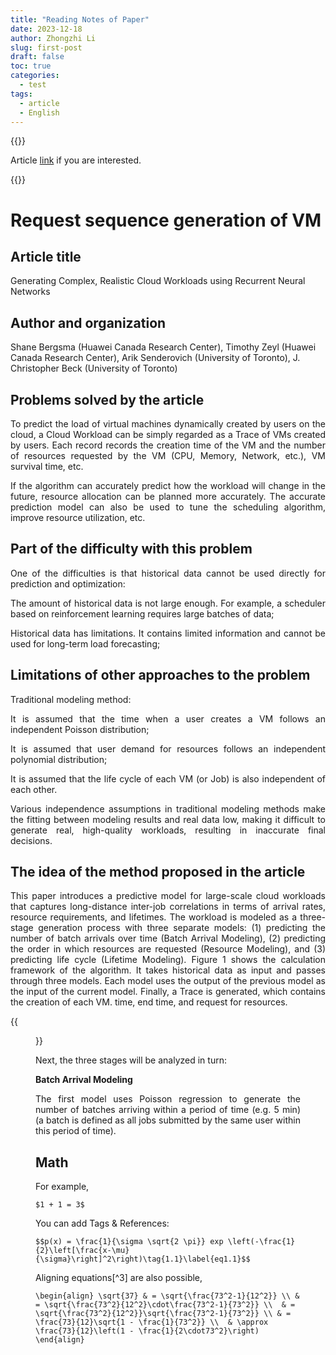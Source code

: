 ```yaml
---
title: "Reading Notes of Paper"
date: 2023-12-18
author: Zhongzhi Li
slug: first-post
draft: false
toc: true
categories:
  - test
tags:
  - article
  - English
---
```


{{<block class="reminder">}}

Article [link](https://tidel.mie.utoronto.ca/pubs/tracegen_camera_20210926.pdf) if you are interested.

{{<end>}}

# Request sequence generation of VM
## Article title

Generating Complex, Realistic Cloud Workloads using Recurrent Neural Networks

## Author and organization

Shane Bergsma (Huawei Canada Research Center), Timothy Zeyl (Huawei Canada Research Center), Arik Senderovich (University of Toronto), J. Christopher Beck (University of Toronto)

## Problems solved by the article

<p style="text-align: justify;">To predict the load of virtual machines dynamically created by users on the cloud, a Cloud Workload can be simply regarded as a Trace of VMs created by users. Each record records the creation time of the VM and the number of resources requested by the VM (CPU, Memory, Network, etc.), VM survival time, etc.</p>

<p style="text-align: justify;">If the algorithm can accurately predict how the workload will change in the future, resource allocation can be planned more accurately. The accurate prediction model can also be used to tune the scheduling algorithm, improve resource utilization, etc.</p>

## Part of the difficulty with this problem

<p style="text-align: justify;">One of the difficulties is that historical data cannot be used directly for prediction and optimization:</p>

<p style="text-align: justify;">The amount of historical data is not large enough. For example, a scheduler based on reinforcement learning requires large batches of data;</p>

<p style="text-align: justify;">Historical data has limitations. It contains limited information and cannot be used for long-term load forecasting;</p>

## Limitations of other approaches to the problem

<p style="text-align: justify;">Traditional modeling method:</p>

<p style="text-align: justify;">It is assumed that the time when a user creates a VM follows an independent Poisson distribution;</p>

<p style="text-align: justify;">It is assumed that user demand for resources follows an independent polynomial distribution;</p>

<p style="text-align: justify;">It is assumed that the life cycle of each VM (or Job) is also independent of each other.</p>

<p style="text-align: justify;">Various independence assumptions in traditional modeling methods make the fitting between modeling results and real data low, making it difficult to generate real, high-quality workloads, resulting in inaccurate final decisions.</p>

## The idea of the method proposed in the article

<p style="text-align: justify;">This paper introduces a predictive model for large-scale cloud workloads that captures long-distance inter-job correlations in terms of arrival rates, resource requirements, and lifetimes. The workload is modeled as a three-stage generation process with three separate models: (1) predicting the number of batch arrivals over time (Batch Arrival Modeling), (2) predicting the order in which resources are requested (Resource Modeling), and (3) predicting life cycle (Lifetime Modeling). Figure 1 shows the calculation framework of the algorithm. It takes historical data as input and passes through three models. Each model uses the output of the previous model as the input of the current model. Finally, a Trace is generated, which contains the creation of each VM. time, end time, and request for resources.</p>

{{<figure src="https://raw.githubusercontent.com/zhongzhili/zhongzhili.github.io/master/content/en/fig/20231218-1.jpg" title="Figure 1. Three-stage workload generation process in a cycle" width="500">}}

Next, the three stages will be analyzed in turn:

**Batch Arrival Modeling**

<p style="text-align: justify;">The first model uses Poisson regression to generate the number of batches arriving within a period of time (e.g. 5 min) (a batch is defined as all jobs submitted by the same user within this period of time).</p>

## Math

For example, 

`$1 + 1 = 3$`

You can add Tags & References:

`$$p(x) = \frac{1}{\sigma \sqrt{2 \pi}} exp \left(-\frac{1}{2}\left[\frac{x-\mu}{\sigma}\right]^2\right)\tag{1.1}\label{eq1.1}$$`

Aligning equations[^3] are also possible, 

`\begin{align}
\sqrt{37} & = \sqrt{\frac{73^2-1}{12^2}} \\
 & = \sqrt{\frac{73^2}{12^2}\cdot\frac{73^2-1}{73^2}} \\ 
 & = \sqrt{\frac{73^2}{12^2}}\sqrt{\frac{73^2-1}{73^2}} \\
 & = \frac{73}{12}\sqrt{1 - \frac{1}{73^2}} \\ 
 & \approx \frac{73}{12}\left(1 - \frac{1}{2\cdot73^2}\right)
\end{align}`